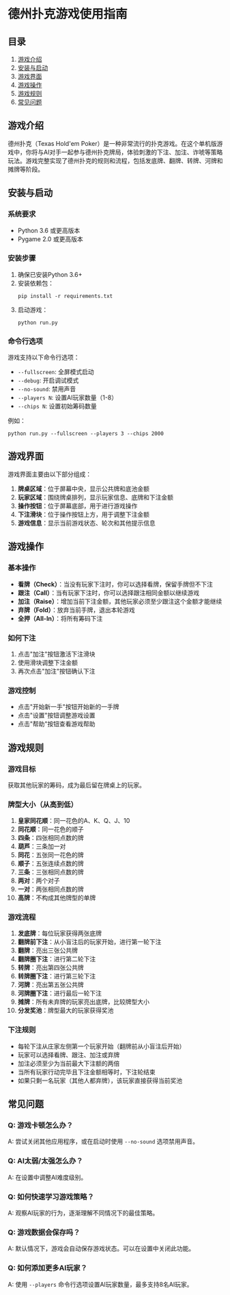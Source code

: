 # 德州扑克游戏使用指南

## 目录

1. [游戏介绍](#游戏介绍)
2. [安装与启动](#安装与启动)
3. [游戏界面](#游戏界面)
4. [游戏操作](#游戏操作)
5. [游戏规则](#游戏规则)
6. [常见问题](#常见问题)

## 游戏介绍

德州扑克（Texas Hold'em Poker）是一种非常流行的扑克游戏。在这个单机版游戏中，你将与AI对手一起参与德州扑克牌局，体验刺激的下注、加注、诈唬等策略玩法。游戏完整实现了德州扑克的规则和流程，包括发底牌、翻牌、转牌、河牌和摊牌等阶段。

## 安装与启动

### 系统要求

- Python 3.6 或更高版本
- Pygame 2.0 或更高版本

### 安装步骤

1. 确保已安装Python 3.6+
2. 安装依赖包：
   ```
   pip install -r requirements.txt
   ```
3. 启动游戏：
   ```
   python run.py
   ```

### 命令行选项

游戏支持以下命令行选项：

- `--fullscreen`: 全屏模式启动
- `--debug`: 开启调试模式
- `--no-sound`: 禁用声音
- `--players N`: 设置AI玩家数量（1-8）
- `--chips N`: 设置初始筹码数量

例如：
```
python run.py --fullscreen --players 3 --chips 2000
```

## 游戏界面

游戏界面主要由以下部分组成：

1. **牌桌区域**：位于屏幕中央，显示公共牌和底池金额
2. **玩家区域**：围绕牌桌排列，显示玩家信息、底牌和下注金额
3. **操作按钮**：位于屏幕底部，用于进行游戏操作
4. **下注滑块**：位于操作按钮上方，用于调整下注金额
5. **游戏信息**：显示当前游戏状态、轮次和其他提示信息

## 游戏操作

### 基本操作

- **看牌（Check）**：当没有玩家下注时，你可以选择看牌，保留手牌但不下注
- **跟注（Call）**：当有玩家下注时，你可以选择跟注相同金额以继续游戏
- **加注（Raise）**：增加当前下注金额，其他玩家必须至少跟注这个金额才能继续
- **弃牌（Fold）**：放弃当前手牌，退出本轮游戏
- **全押（All-In）**：将所有筹码下注

### 如何下注

1. 点击"加注"按钮激活下注滑块
2. 使用滑块调整下注金额
3. 再次点击"加注"按钮确认下注

### 游戏控制

- 点击"开始新一手"按钮开始新的一手牌
- 点击"设置"按钮调整游戏设置
- 点击"帮助"按钮查看游戏帮助

## 游戏规则

### 游戏目标

获取其他玩家的筹码，成为最后留在牌桌上的玩家。

### 牌型大小（从高到低）

1. **皇家同花顺**：同一花色的A、K、Q、J、10
2. **同花顺**：同一花色的顺子
3. **四条**：四张相同点数的牌
4. **葫芦**：三条加一对
5. **同花**：五张同一花色的牌
6. **顺子**：五张连续点数的牌
7. **三条**：三张相同点数的牌
8. **两对**：两个对子
9. **一对**：两张相同点数的牌
10. **高牌**：不构成其他牌型的单牌

### 游戏流程

1. **发底牌**：每位玩家获得两张底牌
2. **翻牌前下注**：从小盲注后的玩家开始，进行第一轮下注
3. **翻牌**：亮出三张公共牌
4. **翻牌圈下注**：进行第二轮下注
5. **转牌**：亮出第四张公共牌
6. **转牌圈下注**：进行第三轮下注
7. **河牌**：亮出第五张公共牌
8. **河牌圈下注**：进行最后一轮下注
9. **摊牌**：所有未弃牌的玩家亮出底牌，比较牌型大小
10. **分发奖池**：牌型最大的玩家获得奖池

### 下注规则

- 每轮下注从庄家左侧第一个玩家开始（翻牌前从小盲注后开始）
- 玩家可以选择看牌、跟注、加注或弃牌
- 加注必须至少为当前最大下注额的两倍
- 当所有玩家行动完毕且下注金额相等时，下注轮结束
- 如果只剩一名玩家（其他人都弃牌），该玩家直接获得当前奖池

## 常见问题

### Q: 游戏卡顿怎么办？
A: 尝试关闭其他应用程序，或在启动时使用 `--no-sound` 选项禁用声音。

### Q: AI太弱/太强怎么办？
A: 在设置中调整AI难度级别。

### Q: 如何快速学习游戏策略？
A: 观察AI玩家的行为，逐渐理解不同情况下的最佳策略。

### Q: 游戏数据会保存吗？
A: 默认情况下，游戏会自动保存游戏状态。可以在设置中关闭此功能。

### Q: 如何添加更多AI玩家？
A: 使用 `--players` 命令行选项设置AI玩家数量，最多支持8名AI玩家。
